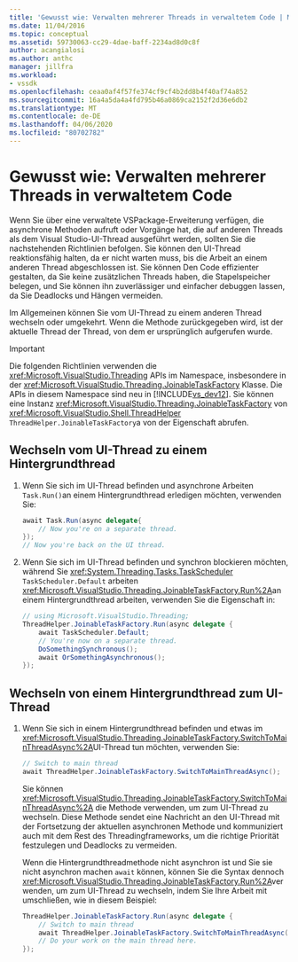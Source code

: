 ```yaml
---
title: 'Gewusst wie: Verwalten mehrerer Threads in verwaltetem Code | Microsoft Docs'
ms.date: 11/04/2016
ms.topic: conceptual
ms.assetid: 59730063-cc29-4dae-baff-2234ad8d0c8f
author: acangialosi
ms.author: anthc
manager: jillfra
ms.workload:
- vssdk
ms.openlocfilehash: ceaa0af4f57fe374cf9cf4b2dd8b4f40af74a852
ms.sourcegitcommit: 16a4a5da4a4fd795b46a0869ca2152f2d36e6db2
ms.translationtype: MT
ms.contentlocale: de-DE
ms.lasthandoff: 04/06/2020
ms.locfileid: "80702782"
---
```

# <a name="how-to-manage-multiple-threads-in-managed-code"></a>Gewusst wie: Verwalten mehrerer Threads in verwaltetem Code
Wenn Sie über eine verwaltete VSPackage-Erweiterung verfügen, die asynchrone Methoden aufruft oder Vorgänge hat, die auf anderen Threads als dem Visual Studio-UI-Thread ausgeführt werden, sollten Sie die nachstehenden Richtlinien befolgen. Sie können den UI-Thread reaktionsfähig halten, da er nicht warten muss, bis die Arbeit an einem anderen Thread abgeschlossen ist. Sie können Den Code effizienter gestalten, da Sie keine zusätzlichen Threads haben, die Stapelspeicher belegen, und Sie können ihn zuverlässiger und einfacher debuggen lassen, da Sie Deadlocks und Hängen vermeiden.

 Im Allgemeinen können Sie vom UI-Thread zu einem anderen Thread wechseln oder umgekehrt. Wenn die Methode zurückgegeben wird, ist der aktuelle Thread der Thread, von dem er ursprünglich aufgerufen wurde.

> [!IMPORTANT]
> Die folgenden Richtlinien verwenden die <xref:Microsoft.VisualStudio.Threading> APIs im Namespace, insbesondere in der <xref:Microsoft.VisualStudio.Threading.JoinableTaskFactory> Klasse. Die APIs in diesem Namespace sind neu in [!INCLUDE[vs_dev12](../extensibility/includes/vs_dev12_md.md)]. Sie können eine Instanz <xref:Microsoft.VisualStudio.Threading.JoinableTaskFactory> von <xref:Microsoft.VisualStudio.Shell.ThreadHelper> `ThreadHelper.JoinableTaskFactory`a von der Eigenschaft abrufen.

## <a name="switch-from-the-ui-thread-to-a-background-thread"></a>Wechseln vom UI-Thread zu einem Hintergrundthread

1. Wenn Sie sich im UI-Thread befinden und asynchrone Arbeiten `Task.Run()`an einem Hintergrundthread erledigen möchten, verwenden Sie:

    ```csharp
    await Task.Run(async delegate{
        // Now you're on a separate thread.
    });
    // Now you're back on the UI thread.

    ```

2. Wenn Sie sich im UI-Thread befinden und synchron blockieren möchten, während Sie <xref:System.Threading.Tasks.TaskScheduler> `TaskScheduler.Default` arbeiten <xref:Microsoft.VisualStudio.Threading.JoinableTaskFactory.Run%2A>an einem Hintergrundthread arbeiten, verwenden Sie die Eigenschaft in:

    ```csharp
    // using Microsoft.VisualStudio.Threading;
    ThreadHelper.JoinableTaskFactory.Run(async delegate {
        await TaskScheduler.Default;
        // You're now on a separate thread.
        DoSomethingSynchronous();
        await OrSomethingAsynchronous();
    });
    ```

## <a name="switch-from-a-background-thread-to-the-ui-thread"></a>Wechseln von einem Hintergrundthread zum UI-Thread

1. Wenn Sie sich in einem Hintergrundthread befinden und etwas im <xref:Microsoft.VisualStudio.Threading.JoinableTaskFactory.SwitchToMainThreadAsync%2A>UI-Thread tun möchten, verwenden Sie:

    ```csharp
    // Switch to main thread
    await ThreadHelper.JoinableTaskFactory.SwitchToMainThreadAsync();
    ```

     Sie können <xref:Microsoft.VisualStudio.Threading.JoinableTaskFactory.SwitchToMainThreadAsync%2A> die Methode verwenden, um zum UI-Thread zu wechseln. Diese Methode sendet eine Nachricht an den UI-Thread mit der Fortsetzung der aktuellen asynchronen Methode und kommuniziert auch mit dem Rest des Threadingframeworks, um die richtige Priorität festzulegen und Deadlocks zu vermeiden.

     Wenn die Hintergrundthreadmethode nicht asynchron ist und Sie sie nicht asynchron machen `await` können, können Sie die Syntax dennoch <xref:Microsoft.VisualStudio.Threading.JoinableTaskFactory.Run%2A>verwenden, um zum UI-Thread zu wechseln, indem Sie Ihre Arbeit mit umschließen, wie in diesem Beispiel:

    ```csharp
    ThreadHelper.JoinableTaskFactory.Run(async delegate {
        // Switch to main thread
        await ThreadHelper.JoinableTaskFactory.SwitchToMainThreadAsync();
        // Do your work on the main thread here.
    });
    ```
